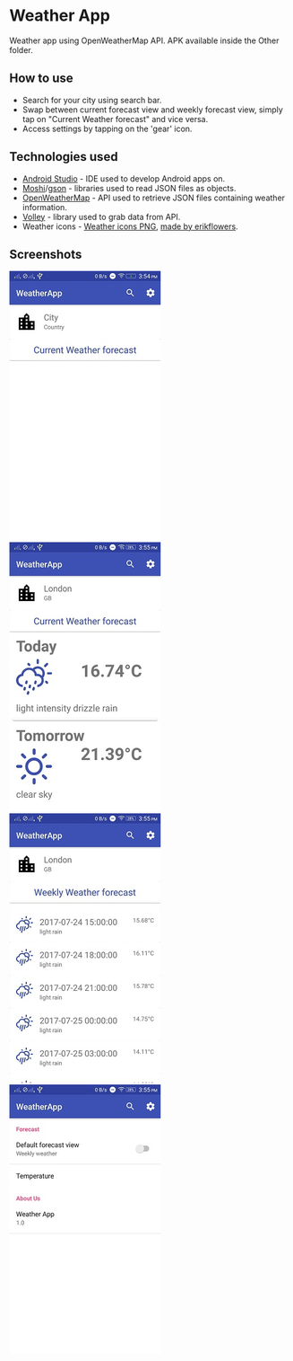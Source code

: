 # Weather App
Weather app using OpenWeatherMap API. APK available inside the Other folder.

## How to use
* Search for your city using search bar. 
* Swap between current forecast view and weekly forecast view, simply tap on "Current Weather forecast" and vice versa.
* Access settings by tapping on the 'gear' icon.

## Technologies used
* [Android Studio](https://developer.android.com/studio/index.html) - IDE used to develop Android apps on.
* [Moshi](https://github.com/square/moshi)/[gson](https://github.com/google/gson) - libraries used to read JSON files as objects.
* [OpenWeatherMap](https://openweathermap.org/) - API used to retrieve JSON files containing weather information.
* [Volley](https://github.com/google/volley) - library used to grab data from API.
* Weather icons -
[Weather icons PNG](http://fa2png.io/r/weather-icons/),
[made by erikflowers](http://erikflowers.github.io/weather-icons/).

## Screenshots
![alt text](https://raw.githubusercontent.com/ConnorLee2/WeatherApp/master/Other/Screenshots/default.jpeg "default")
![alt text](https://raw.githubusercontent.com/ConnorLee2/WeatherApp/master/Other/Screenshots/current_forecast.jpeg "current forecast")
![alt text](https://raw.githubusercontent.com/ConnorLee2/WeatherApp/master/Other/Screenshots/weekly_forecast.jpeg "weekly forecast")
![alt text](https://raw.githubusercontent.com/ConnorLee2/WeatherApp/master/Other/Screenshots/settings.jpeg "settings")

